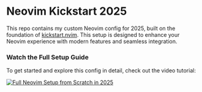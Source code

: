 # Neovim Kickstart 2025

This repo contains my custom Neovim config for 2025, built on the foundation of [kickstart.nvim](https://github.com/nvim-lua/kickstart.nvim). This setup is designed to enhance your Neovim experience with modern features and seamless integration.

### Watch the Full Setup Guide

To get started and explore this config in detail, check out the video tutorial:

[![Full Neovim Setup from Scratch in 2025
](https://img.youtube.com/vi/KYDG3AHgYEs/0.jpg)](https://youtu.be/KYDG3AHgYEs?si=I71UjuoQg2fHLGyu)
